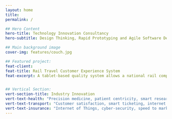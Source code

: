 ```yaml
---
layout: home
title:
permalink: /

## Hero Content
hero-title: Technology Innovation Consultancy
hero-subtitle: Design Thinking, Rapid Prototyping and Agile Software Development.

## Main background image
cover-img: features/couch.jpg

## Featured project:
feat-client:
feat-title: Rail Travel Customer Experience System
feat-excerpt: A tablet-based quality system allows a national rail company to make a quantum leap in the quality of the experience of passengers in stations and on their trains.


## Vertical Section:
vert-section-title: Industry Innovation
vert-text-health: "Precision medicine, patient centricity, smart research - insights and ideas for bottom up innovation in <span class='bold'>Health.</span>"
vert-text-transport: "Customer satisfaction, smart ticketing, internet of things - insights and ideas for innovation in <span class='bold'>Transport.</span>"
vert-text-insurance: "Internet of Things, cyber-security, speed to market - insights and ideas for innovation in <span class='bold'>Insurance.</span>"
---
```

